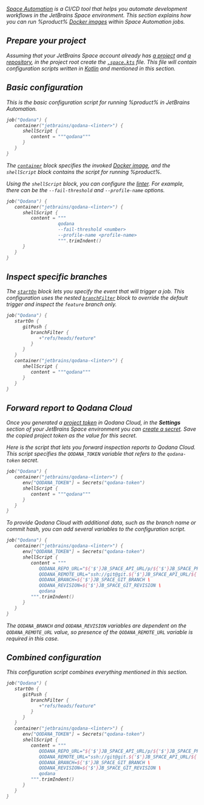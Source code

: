 [//]: # (title: Space Automation)

<var name="Space-cr-project" value="www.jetbrains.com/help/space/create-a-project.html"/>
<var name="Space-repo" value="www.jetbrains.com/help/space/repositories.html"/>
<var name="Space-config" value="www.jetbrains.com/help/space/automation-getting-started.html"/>
<var name="Space-secret" value="www.jetbrains.com/help/space/secrets-and-parameters.html#creating-secrets-and-parameters"/>
<var name="Space-starton" value="www.jetbrains.com/help/space/run-a-job-on-event-trigger.html#set-job-triggers"/>
<var name="Space-filter" value="www.jetbrains.com/help/space/run-a-job-on-event-trigger.html#filter-by-branch"/>

[Space Automation](https://www.jetbrains.com/help/space/automation-concepts.html) is a CI/CD tool that helps you automate 
development workflows in the JetBrains Space environment. This section explains how you can run %product% 
[Docker images](docker-images.md) within Space Automation jobs.

## Prepare your project

Assuming that your JetBrains Space account already has [a project](https://%Space-cr-project%) and 
[a repository](https://%Space-repo%), in the project root create the [`.space.kts`](https://%Space-config%) file. This 
file will contain configuration scripts written in [Kotlin](https://kotlinlang.org/) and mentioned in this section.

## Basic configuration

This is the basic configuration script for running %product% in JetBrains Automation. 

```kotlin
job("Qodana") {
   container("jetbrains/qodana-<linter>") {
      shellScript {
         content = """qodana"""
      }
   }
}
```

The [`container`](https://www.jetbrains.com/help/space/run-a-step-in-a-container.html) block specifies the invoked 
[Docker image](docker-images.md), and the `shellScript` block contains the script for running %product%.

Using the `shellScript` block, you can configure the [linter](docker-image-configuration.xml). 
For example, there can be the `--fail-threshold` and `--profile-name` options.

```kotlin
job("Qodana") {
   container("jetbrains/qodana-<linter>") {
      shellScript {
         content = """
                   qodana 
                   --fail-threshold <number> 
                   --profile-name <profile-name>
                   """.trimIndent()
      }
   }
}
```

## Inspect specific branches

The [`startOn`](https://%Space-starton%) block lets you specify the event that will trigger a job. This configuration 
uses the nested [`branchFilter`](https://%Space-filter%) block to override the default trigger and inspect the `feature` 
branch only.

```kotlin
job("Qodana") {
   startOn {
      gitPush {
         branchFilter {
            +"refs/heads/feature"
         }
      }
   }
   container("jetbrains/qodana-<linter>") {
      shellScript {
         content = """qodana"""
      }
   }
}

```

## Forward report to Qodana Cloud

Once you generated a [project token](cloud-projects.xml) in Qodana Cloud, in the **Settings** section of your JetBrains 
Space environment you can [create a secret](https://%Space-secret%). Save the copied project token as the value for this 
secret.

Here is the script that lets you forward inspection reports to Qodana Cloud. This script specifies the `QODANA_TOKEN` 
variable that refers to the `qodana-token` secret. 

```kotlin
job("Qodana") {
   container("jetbrains/qodana-<linter>") {
      env["QODANA_TOKEN"] = Secrets("qodana-token")
      shellScript {
         content = """qodana"""
      }
   }
}
```

To provide Qodana Cloud with additional data, such as the branch name or commit hash, you can add several variables to 
the configuration script.

```kotlin
job("Qodana") {
   container("jetbrains/qodana-<linter>") {
      env["QODANA_TOKEN"] = Secrets("qodana-token")
      shellScript {
         content = """
            QODANA_REPO_URL="${'$'}JB_SPACE_API_URL/p/${'$'}JB_SPACE_PROJECT_KEY/repositories/${'$'}JB_SPACE_GIT_REPOSITORY_NAME" \
            QODANA_REMOTE_URL="ssh://git@git.${'$'}JB_SPACE_API_URL/${'$'}JB_SPACE_PROJECT_KEY/${'$'}JB_SPACE_GIT_REPOSITORY_NAME.git" \
            QODANA_BRANCH=${'$'}JB_SPACE_GIT_BRANCH \
            QODANA_REVISION=${'$'}JB_SPACE_GIT_REVISION \
            qodana
         """.trimIndent()
      }
   }
}
```

<note>The <code>QODANA_BRANCH</code> and <code>QODANA_REVISION</code> variables are dependent on the 
<code>QODANA_REMOTE_URL</code> value, so presence of the <code>QODANA_REMOTE_URL</code> variable is required in this 
case. </note>

## Combined configuration

This configuration script combines everything mentioned in this section.

```kotlin
job("Qodana") {
   startOn {
      gitPush {
         branchFilter {
            +"refs/heads/feature"
         }
      }
   }
   container("jetbrains/qodana-<linter>") {
      env["QODANA_TOKEN"] = Secrets("qodana-token")
      shellScript {
         content = """
            QODANA_REPO_URL="${'$'}JB_SPACE_API_URL/p/${'$'}JB_SPACE_PROJECT_KEY/repositories/${'$'}JB_SPACE_GIT_REPOSITORY_NAME" \
            QODANA_REMOTE_URL="ssh://git@git.${'$'}JB_SPACE_API_URL/${'$'}JB_SPACE_PROJECT_KEY/${'$'}JB_SPACE_GIT_REPOSITORY_NAME.git" \
            QODANA_BRANCH=${'$'}JB_SPACE_GIT_BRANCH \
            QODANA_REVISION=${'$'}JB_SPACE_GIT_REVISION \
            qodana
         """.trimIndent()
      }
   }
}
```